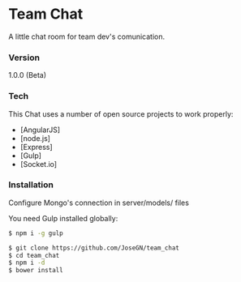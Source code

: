 # Team Chat
A little chat room for team dev's comunication.

### Version
1.0.0 (Beta)

### Tech

This Chat uses a number of open source projects to work properly:

* [AngularJS]
* [node.js]
* [Express]
* [Gulp]
* [Socket.io]

### Installation

Configure Mongo's connection in server/models/  files

You need Gulp installed globally:

```sh
$ npm i -g gulp
```

```sh
$ git clone https://github.com/JoseGN/team_chat
$ cd team_chat
$ npm i -d
$ bower install
```

